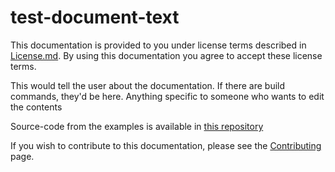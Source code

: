 # test-document-text
This documentation is provided to you under license terms described in [License.md](LICENSE.md). By using this documentation you agree to accept these license terms.

This would tell the user about the documentation. If there are build commands, they'd be here. Anything specific to someone who wants to edit the contents

Source-code from the examples is available in [this repository](https://github.com/edbratt/test-document-examples)

If you wish to contribute to this documentation, please see the [Contributing](CONTRIBUTING.md) page.

